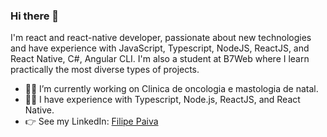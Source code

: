 ### Hi there 👋

I'm react and react-native developer, passionate about new technologies and have experience with JavaScript, Typescript, NodeJS, ReactJS, and React Native, C#, Angular CLI. I'm also a student at B7Web where I learn practically the most diverse types of projects.

- 👨‍💻 I’m currently working on Clinica de oncologia e mastologia de natal.
- 🙅‍♂️ I have experience with Typescript, Node.js, ReactJS, and React Native.
- 👉 See my LinkedIn: [Filipe Paiva](www.linkedin.com/in/filipepaiva10)

<!--
**FilipePaiva10/FIlipePaiva10** is a ✨ _special_ ✨ repository because its `README.md` (this file) appears on your GitHub profile.

Here are some ideas to get you started:

- 🔭 I’m currently working on ...
- 🌱 I’m currently learning ...
- 👯 I’m looking to collaborate on ...
- 🤔 I’m looking for help with ...
- 💬 Ask me about ...
- 📫 How to reach me: ...
- 😄 Pronouns: ...
- ⚡ Fun fact: ...
-->
